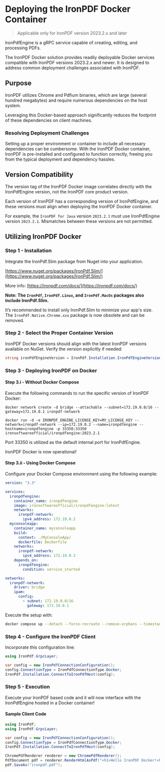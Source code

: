 # Deploying the IronPDF Docker Container

<blockquote class="double-style">Applicable only for IronPDF version 2023.2.x and later</blockquote>

IronPdfEngine is a gRPC service capable of creating, editing, and processing PDFs.

The IronPDF Docker solution provides readily deployable Docker services compatible with IronPDF versions 2023.2.x and newer. It is designed to address common deployment challenges associated with IronPDF.

## Purpose

IronPDF utilizes Chrome and Pdfium binaries, which are large (several hundred megabytes) and require numerous dependencies on the host system.

Leveraging this Docker-based approach significantly reduces the footprint of these dependencies on client machines.

### Resolving Deployment Challenges

Setting up a proper environment or container to include all necessary dependencies can be cumbersome. With the IronPDF Docker container, IronPDF is pre-installed and configured to function correctly, freeing you from the typical deployment and dependency hassles.

## Version Compatibility

The version tag of the IronPDF Docker image correlates directly with the IronPdfEngine version, not the IronPDF core product version. 

Each version of IronPDF has a corresponding version of IronPdfEngine, and these versions must align when deploying the IronPDF Docker container.

For example, the `IronPDF for Java` version `2023.2.1` must use IronPdfEngine version `2023.2.1`. Mismatches between these versions are not permitted.

## Utilizing IronPDF Docker

### Step 1 - Installation

Integrate the IronPdf.Slim package from Nuget into your application.

[https://www.nuget.org/packages/IronPdf.Slim/](https://www.nuget.org/packages/IronPdf.Slim/)

More info: [https://ironpdf.com/docs/](https://ironpdf.com/docs/)

**Note: The `IronPdf`, `IronPdf.Linux`, and `IronPdf.MacOs` packages also include IronPdf.Slim.** 

It’s recommended to install only IronPdf.Slim to minimize your app's size. The `IronPdf.Native.Chrome.xxx` package is now obsolete and can be removed.

### Step 2 - Select the Proper Container Version

IronPDF Docker versions should align with the latest IronPDF versions available on NuGet. Verify the version explicitly if needed:

```cs
string ironPdfEngineVersion = IronPdf.Installation.IronPdfEngineVersion;
```

### Step 3 - Deploying IronPDF on Docker

#### Step 3.i - Without Docker Compose

Execute the following commands to run the specific version of IronPDF Docker:

```
docker network create -d bridge --attachable --subnet=172.19.0.0/16 --gateway=172.19.0.1 ironpdf-network

docker run -d -e IRONPDF_ENGINE_LICENSE_KEY=MY_LICENSE_KEY --network=ironpdf-network --ip=172.19.0.2 --name=ironpdfengine --hostname=ironpdfengine -p 33350:33350 ironsoftwareofficial/ironpdfengine:2023.2.1
```

Port 33350 is utilized as the default internal port for IronPdfEngine.

IronPDF Docker is now operational!

#### Step 3.ii - Using Docker Compose

Configure your Docker Compose environment using the following example:

```yaml
version: "3.3"

services:
  ironpdfengine:
    container_name: ironpdfengine
    image: ironsoftwareofficial/ironpdfengine:latest
    networks:
      ironpdf-network:
        ipv4_address: 172.19.0.2
  myconsoleapp:
    container_name: myconsoleapp
    build:
      context: ./MyConsoleApp/
      dockerfile: Dockerfile
    networks:
      ironpdf-network:
        ipv4_address: 172.19.0.3
    depends_on:
      ironpdfengine:
        condition: service_started

networks:
  ironpdf-network:
    driver: bridge
    ipam:
      config:
        - subnet: 172.19.0.0/16
          gateway: 172.19.0.1
```

Execute the setup with:

```bash
docker compose up --detach --force-recreate --remove-orphans --timestamps
```

### Step 4 - Configure the IronPDF Client

Incorporate this configuration line:

```cs
using IronPdf.GrpcLayer;

var config = new IronPdfConnectionConfiguration();
config.ConnectionType = IronPdfConnectionType.Docker;
IronPdf.Installation.ConnectToIronPdfHost(config);
```

### Step 5 - Execution

Execute your IronPDF based code and it will now interface with the IronPdfEngine hosted in a Docker container!

#### Sample Client Code

```cs
using IronPdf;
using IronPdf.GrpcLayer;

var config = new IronPdfConnectionConfiguration();
config.ConnectionType = IronPdfConnectionType.Docker;
IronPdf.Installation.ConnectToIronPdfHost(config);

ChromePdfRenderer renderer = new ChromePdfRenderer();
PdfDocument pdf = renderer.RenderHtmlAsPdf("<h1>Hello IronPDF Docker!<h1>");
pdf.SaveAs("ironpdf.pdf");
```